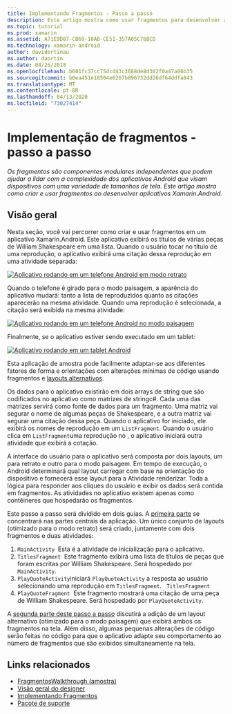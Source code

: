 ```yaml
---
title: Implementando Fragmentos - Passo a passo
description: Este artigo mostra como usar fragmentos para desenvolver aplicativos Xamarin.Android.
ms.topic: tutorial
ms.prod: xamarin
ms.assetid: A71E9D87-CB69-10AB-CE51-357A05C76BCD
ms.technology: xamarin-android
author: davidortinau
ms.author: daortin
ms.date: 04/26/2018
ms.openlocfilehash: b601fc37cc75dcd43c3688de8d302f0a47a06b35
ms.sourcegitcommit: b0ea451e18504e6267b896732dd26df64ddfa843
ms.translationtype: MT
ms.contentlocale: pt-BR
ms.lasthandoff: 04/13/2020
ms.locfileid: "73027414"
---
```

# <a name="implementing-fragments---walkthrough"></a>Implementação de fragmentos - passo a passo

_Os fragmentos são componentes modulares independentes que podem ajudar a lidar com a complexidade dos aplicativos Android que visam dispositivos com uma variedade de tamanhos de tela. Este artigo mostra como criar e usar fragmentos ao desenvolver aplicativos Xamarin.Android._

## <a name="overview"></a>Visão geral

Nesta seção, você vai percorrer como criar e usar fragmentos em um aplicativo Xamarin.Android. Este aplicativo exibirá os títulos de várias peças de William Shakespeare em uma lista. Quando o usuário tocar no título de uma reprodução, o aplicativo exibirá uma citação dessa reprodução em uma atividade separada:

[![Aplicativo rodando em um telefone Android em modo retrato](./images/intro-screenshot-phone-sml.png)](./images/intro-screenshot-phone.png#lightbox)

Quando o telefone é girado para o modo paisagem, a aparência do aplicativo mudará: tanto a lista de reproduzidos quanto as citações aparecerão na mesma atividade. Quando uma reprodução é selecionada, a citação será exibida na mesma atividade:

[![Aplicativo rodando em um telefone Android no modo paisagem](./images/intro-screenshot-phone-land-sml.png)](./images/intro-screenshot-phone-land.png#lightbox)

Finalmente, se o aplicativo estiver sendo executado em um tablet:

[![Aplicativo rodando em um tablet Android](./images/intro-screenshot-tablet-sml.png)](./images/intro-screenshot-tablet.png#lightbox)

Esta aplicação de amostra pode facilmente adaptar-se aos diferentes fatores de forma e orientações com alterações mínimas de código usando fragmentos e [layouts alternativos](/xamarin/android/app-fundamentals/resources-in-android/alternate-resources).

Os dados para o aplicativo existirão em dois arrays de string que são codificados no aplicativo como matrizes de stringc#. Cada uma das matrizes servirá como fonte de dados para um fragmento.  Uma matriz vai segurar o nome de algumas peças de Shakespeare, e a outra matriz vai segurar uma citação dessa peça. Quando o aplicativo for iniciado, ele exibirá os nomes de reprodução em um `ListFragment`. Quando o usuário clica em `ListFragment`uma reprodução no , o aplicativo iniciará outra atividade que exibirá a cotação.

A interface do usuário para o aplicativo será composta por dois layouts, um para retrato e outro para o modo paisagem. Em tempo de execução, o Android determinará qual layout carregar com base na orientação do dispositivo e fornecerá esse layout para a Atividade renderizar. Toda a lógica para responder aos cliques do usuário e exibir os dados será contida em fragmentos. As atividades no aplicativo existem apenas como contêineres que hospedarão os fragmentos.

Este passo a passo será dividido em dois guias. A [primeira parte](./walkthrough.md) se concentrará nas partes centrais da aplicação. Um único conjunto de layouts (otimizado para o modo retrato) será criado, juntamente com dois fragmentos e duas atividades:

1. `MainActivity`&nbsp; Esta é a atividade de inicialização para o aplicativo.
1. `TitlesFragment`&nbsp; Este fragmento exibirá uma lista de títulos de peças que foram escritas por William Shakespeare. Será hospedado por `MainActivity`.
1. `PlayQuoteActivity`iniciará `PlayQuoteActivity` a resposta ao usuário selecionando uma reprodução em `TitlesFragment`. &nbsp; `TitlesFragment`
1. `PlayQuoteFragment`&nbsp; Este fragmento mostrará uma citação de uma peça de William Shakespeare. Será hospedado por `PlayQuoteActivity`.

A [segunda parte deste passo a passo](./walkthrough-landscape.md) discutirá a adição de um layout alternativo (otimizado para o modo paisagem) que exibirá ambos os fragmentos na tela. Além disso, algumas pequenas alterações de código serão feitas no código para que o aplicativo adapte seu comportamento ao número de fragmentos que são exibidos simultaneamente na tela.

## <a name="related-links"></a>Links relacionados

- [FragmentosWalkthrough (amostra)](https://docs.microsoft.com/samples/xamarin/monodroid-samples/fragmentswalkthrough)
- [Visão geral do designer](~/android/user-interface/android-designer/index.md)
- [Implementando Fragmentos](https://developer.android.com/guide/topics/fundamentals/fragments.html)
- [Pacote de suporte](https://developer.android.com/sdk/compatibility-library.html)
